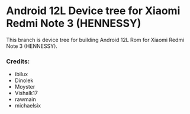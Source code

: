 #  Android 12L Device tree for Xiaomi Redmi Note 3 (HENNESSY)

This branch is device tree for building  Android 12L Rom for Xiaomi Redmi Note 3 (HENNESSY).

### Credits:
  - ibilux
  - Dinolek
  - Moyster
  - Vishalk17
  - rawmain
  - michaelsix
